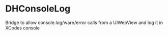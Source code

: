 DHConsoleLog
============

Bridge to allow console.log/warn/error calls from a UIWebView and log it in XCodes console